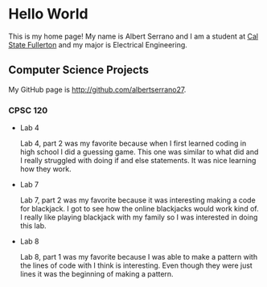 # Hello World

This is my home page! My name is Albert Serrano and I am a student at [Cal State Fullerton](http://www.fullerton.edu/) and my major is Electrical Engineering.

## Computer Science Projects

My GitHub page is http://github.com/albertserrano27.

### CPSC 120

* Lab 4

    Lab 4, part 2 was my favorite because when I first learned coding in high school I did a guessing game. This one was similar to what did and I really struggled with doing if and else statements. It was nice learning how they work.

* Lab 7 

    Lab 7, part 2 was my favorite because it was interesting making a code for blackjack. I got to see how the online blackjacks would work kind of. I really like playing blackjack with my family so I was interested in doing this lab.

* Lab 8

    Lab 8, part 1 was my favorite because I was able to make a pattern with the lines of code with I think is interesting. Even though they were just lines it was the beginning of making a pattern.
